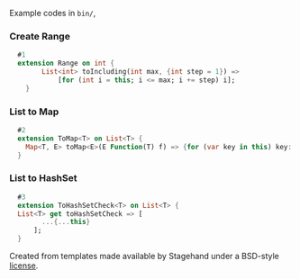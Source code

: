 Example codes in `bin/`,

### Create Range
```dart
  #1
  extension Range on int {
        List<int> toIncluding(int max, {int step = 1}) =>
            [for (int i = this; i <= max; i += step) i];
    }
```
### List to Map
```dart
  #2
  extension ToMap<T> on List<T> {
    Map<T, E> toMap<E>(E Function(T) f) => {for (var key in this) key: f(key)};
  }
```

### List to HashSet

```dart
  #3
  extension ToHashSetCheck<T> on List<T> {
  List<T> get toHashSetCheck => [
        ...{...this}
      ];
  }
```

Created from templates made available by Stagehand under a BSD-style
[license](https://github.com/dart-lang/stagehand/blob/master/LICENSE).
